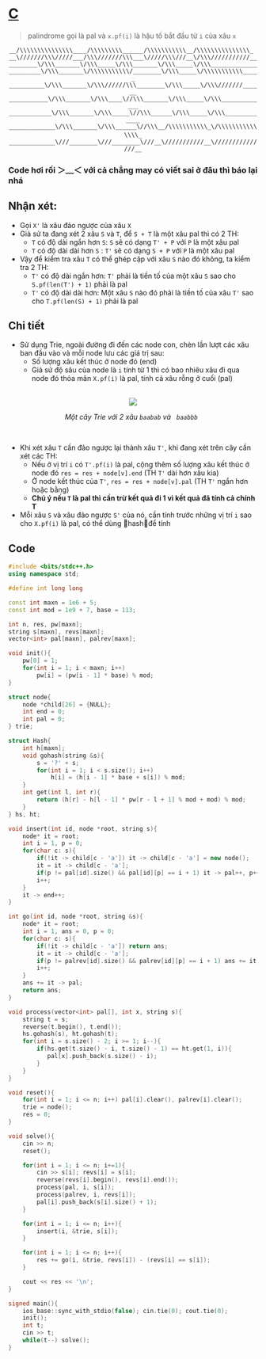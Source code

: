 # [C](https://vjudge.net/contest/448740#problem/C)
> palindrome gọi là pal và `x.pf(i)` là hậu tố bắt đầu từ `i` của xâu `x`

<div align = "center">
  
`__/\\\\\\\\\\\\\\\____/\\\\\\\\\______/\\\\\\\\\\\__/\\\\\\\\\\\\\\\_ `
`__\///////\\\/////___/\\\///////\\\___\/////\\\///__\/\\\///////////__`
`________\/\\\_______\/\\\_____\/\\\_______\/\\\_____\/\\\_____________`
`_________\/\\\_______\/\\\\\\\\\\\/________\/\\\_____\/\\\\\\\\\\\_____`
`__________\/\\\_______\/\\\//////\\\________\/\\\_____\/\\\///////______`
`___________\/\\\_______\/\\\____\//\\\_______\/\\\_____\/\\\_____________`
`____________\/\\\_______\/\\\_____\//\\\______\/\\\_____\/\\\_____________`
`_____________\/\\\_______\/\\\______\//\\\__/\\\\\\\\\\\_\/\\\\\\\\\\\\\\\_`
` _____________\///________\///________\///__\///////////__\///////////////__`          
</div>

### Code hơi rối ＞﹏＜ với cả chẳng may có viết sai ở đâu thì báo lại nhá

## Nhận xét:
- Gọi `X'` là xâu đảo ngược của xâu `X`
- Giả sử ta đang xét 2 xâu `S` và `T`, để `S + T` là một xâu pal thì có 2 TH:
  + `T` có độ dài ngắn hơn `S`: `S` sẽ có dạng `T' + P` với `P` là một xâu pal
  + `T` có độ dài dài hơn `S` : `T'` sẽ có dạng `S + P` với `P` là một xâu pal
- Vậy để kiểm tra xâu `T` có thể ghép cặp với xâu `S` nào đó không, ta kiểm tra 2 TH:
  + `T'` có độ dài ngắn hơn: `T'` phải là tiền tố của một xâu `S` sao cho `S.pf(len(T') + 1)` phải là pal
  + `T'` có độ dài dài hơn:  Một xâu `S` nào đó phải là tiền tố của xâu `T'` sao cho `T.pf(len(S) + 1)` phải là pal

## Chi tiết
- Sử dụng Trie, ngoài đường đi đến các node con, chèn lần lượt các xâu ban đầu vào và mỗi node lưu các giá trị sau:
  + Số lượng xâu kết thúc ở node đó (end)
  + Giả sử độ sâu của node là `i` tính từ 1 thì có bao nhiêu xâu đi qua node đó thỏa mãn `X.pf(i)` là pal, tính cả xâu rỗng ở cuối (pal)
<br>
   <div align = "center"><img src = "https://user-images.githubusercontent.com/53361407/126900855-54121160-7575-41b1-8159-820517baed53.png"></img></div>
   <div align = "center"><p><i>Một cây Trie với 2 xâu <code>baabab</code> và <code> baabbb </i></code></p></div>
<br>

- Khi xét xâu `T` cần đảo ngược lại thành xâu `T'`, khi đang xét trên cây cần xét các TH:
  + Nếu ở vị trí `i` có `T'.pf(i)` là pal, cộng thêm số lượng xâu kết thúc ở node đó `res = res + node[v].end` (TH `T'` dài hơn xâu kia)
  + Ở node kết thúc của `T'`, `res = res + node[v].pal` (TH `T'` ngắn hơn hoặc bằng)
  + **Chú ý nếu `T` là pal thì cần trừ kết quả đi 1 vì kết quả đã tính cả chính T**
- Mỗi xâu `S` và xâu đảo ngược `S'` của nó, cần tính trước những vị trí `i` sao cho `X.pf(i)` là pal, có thể dùng 🔪hash🔪để tính 

## Code
```c++
#include <bits/stdc++.h>
using namespace std;

#define int long long

const int maxn = 1e6 + 5;
const int mod = 1e9 + 7, base = 113;

int n, res, pw[maxn];
string s[maxn], revs[maxn];
vector<int> pal[maxn], palrev[maxn];

void init(){
    pw[0] = 1;
    for(int i = 1; i < maxn; i++)
        pw[i] = (pw[i - 1] * base) % mod;
}

struct node{
    node *child[26] = {NULL};
    int end = 0;
    int pal = 0;
} trie;

struct Hash{
    int h[maxn];
    void gohash(string &s){
        s = '?' + s;
        for(int i = 1; i < s.size(); i++)
            h[i] = (h[i - 1] * base + s[i]) % mod;
    }
    int get(int l, int r){
        return (h[r] - h[l - 1] * pw[r - l + 1] % mod + mod) % mod;
    }
} hs, ht;

void insert(int id, node *root, string s){
    node* it = root;
    int i = 1, p = 0;
    for(char c: s){
        if(!it -> child[c - 'a']) it -> child[c - 'a'] = new node();
        it = it -> child[c - 'a'];
        if(p != pal[id].size() && pal[id][p] == i + 1) it -> pal++, p++;
        i++; 
    }
    it -> end++;
}

int go(int id, node *root, string &s){
    node* it = root;
    int i = 1, ans = 0, p = 0;
    for(char c: s){
        if(!it -> child[c - 'a']) return ans;
        it = it -> child[c - 'a'];
        if(p != palrev[id].size() && palrev[id][p] == i + 1) ans += it -> end, p++;
        i++;
    }
    ans += it -> pal;
    return ans;
}

void process(vector<int> pal[], int x, string s){
    string t = s;
    reverse(t.begin(), t.end());
    hs.gohash(s), ht.gohash(t);
    for(int i = s.size() - 2; i >= 1; i--){
        if(hs.get(t.size() - i, t.size() - 1) == ht.get(1, i)){ 
           pal[x].push_back(s.size() - i);
        }
    }
}

void reset(){
    for(int i = 1; i <= n; i++) pal[i].clear(), palrev[i].clear();
    trie = node();
    res = 0;
}

void solve(){
    cin >> n;
    reset();

    for(int i = 1; i <= n; i+=1){
        cin >> s[i]; revs[i] = s[i];
        reverse(revs[i].begin(), revs[i].end());
        process(pal, i, s[i]);
        process(palrev, i, revs[i]);
        pal[i].push_back(s[i].size() + 1);
    }

    for(int i = 1; i <= n; i++){
        insert(i, &trie, s[i]);
    }

    for(int i = 1; i <= n; i++){
        res += go(i, &trie, revs[i]) - (revs[i] == s[i]);
    }

    cout << res << '\n';
}

signed main(){
    ios_base::sync_with_stdio(false); cin.tie(0); cout.tie(0);
    init();
    int t;
    cin >> t;
    while(t--) solve();
}
```
